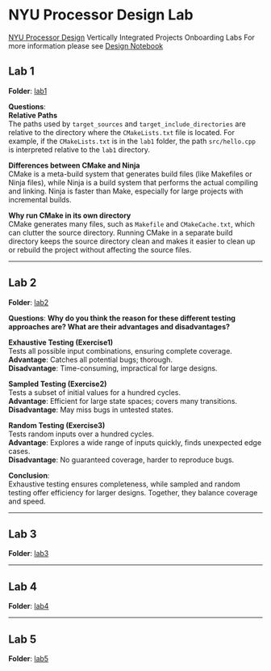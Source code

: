 # NYU Processor Design Lab
[NYU Processor Design](https://nyu-processor-design.github.io) Vertically Integrated Projects Onboarding Labs
For more information please see [Design Notebook](https://nyu-processor-design.github.io/design_notebooks/2024fall/rg4238.html)

## Lab 1
**Folder**: [lab1](https://github.com/RickGao/NYU-Processor-Design-Lab/tree/main/lab1)

**Questions**:  
**Relative Paths**  
The paths used by `target_sources` and `target_include_directories` are relative to the directory where the `CMakeLists.txt` file is located. For example, if the `CMakeLists.txt` is in the `lab1` folder, the path `src/hello.cpp` is interpreted relative to the `lab1` directory.

**Differences between CMake and Ninja**  
CMake is a meta-build system that generates build files (like Makefiles or Ninja files), while Ninja is a build system that performs the actual compiling and linking. Ninja is faster than Make, especially for large projects with incremental builds.

**Why run CMake in its own directory**  
CMake generates many files, such as `Makefile` and `CMakeCache.txt`, which can clutter the source directory. Running CMake in a separate build directory keeps the source directory clean and makes it easier to clean up or rebuild the project without affecting the source files.

---

## Lab 2  
**Folder**: [lab2](https://github.com/RickGao/NYU-Processor-Design-Lab/tree/main/lab2)

**Questions**:
**Why do you think the reason for these different testing approaches are? What are their advantages and disadvantages?**

**Exhaustive Testing (Exercise1)**  
Tests all possible input combinations, ensuring complete coverage.  
**Advantage**: Catches all potential bugs; thorough.  
**Disadvantage**: Time-consuming, impractical for large designs.

**Sampled Testing (Exercise2)**  
Tests a subset of initial values for a hundred cycles.  
**Advantage**: Efficient for large state spaces; covers many transitions.  
**Disadvantage**: May miss bugs in untested states.

**Random Testing (Exercise3)**  
Tests random inputs over a hundred cycles.  
**Advantage**: Explores a wide range of inputs quickly, finds unexpected edge cases.  
**Disadvantage**: No guaranteed coverage, harder to reproduce bugs.

**Conclusion**:  
Exhaustive testing ensures completeness, while sampled and random testing offer efficiency for larger designs. Together, they balance coverage and speed.

---

## Lab 3
**Folder**: [lab3](https://github.com/RickGao/NYU-Processor-Design-Lab/tree/main/lab3)

---

## Lab 4
**Folder**: [lab4](https://github.com/RickGao/NYU-Processor-Design-Lab/tree/main/lab4)

---

## Lab 5
**Folder**: [lab5](https://github.com/RickGao/NYU-Processor-Design-Lab/tree/main/lab5)
